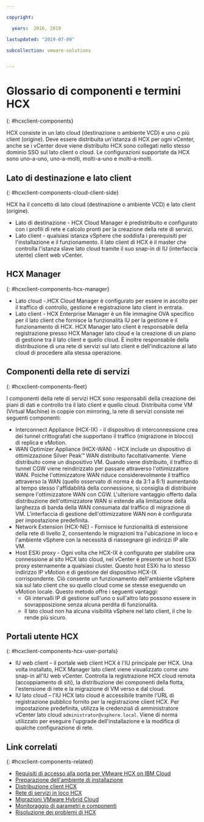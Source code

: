 ```yaml
---

copyright:

  years:  2016, 2019

lastupdated: "2019-07-09"

subcollection: vmware-solutions


---
```


# Glossario di componenti e termini HCX
{: #hcxclient-components}

HCX consiste in un lato cloud (destinazione o ambiente VCD) e uno o più client (origine). Deve essere distribuita un'istanza di HCX per ogni vCenter, anche se i vCenter dove
viene distribuito HCX sono collegati nello stesso dominio SSO sul lato client o cloud. Le configurazioni supportate da HCX sono uno-a-uno,
uno-a-molti, molti-a-uno e molti-a-molti.

## Lato di destinazione e lato client
{: #hcxclient-components-cloud-client-side}

HCX ha il concetto di lato cloud (destinazione o ambiente VCD) e lato client (origine).

- Lato di destinazione - HCX Cloud Manager è predistribuito e configurato con i profili di rete e calcolo pronti per la creazione della rete di servizi.  
- Lato client - qualsiasi istanza vSphere che soddisfa i prerequisiti per l'installazione e il funzionamento. Il lato client di HCX è il master che controlla l'istanza slave lato cloud tramite il suo snap-in di IU (interfaccia utente) client web vCenter.

## HCX Manager
{: #hcxclient-components-hcx-manager}

- Lato cloud -.HCX Cloud Manager è configurato per essere in ascolto per il traffico di controllo, gestione e registrazione lato client in entrata.
- Lato client - HCX Enterprise Manager è un file immagine OVA specifico per il lato client che fornisce la funzionalità IU per la gestione e il funzionamento di HCX. HCX Manager lato client è responsabile della registrazione presso HCX Manager lato cloud e la creazione di un piano di gestione tra il lato client e quello cloud. È inoltre responsabile della distribuzione di una rete di servizi sul lato client e dell'indicazione al lato cloud di procedere alla stessa operazione.

## Componenti della rete di servizi
{: #hcxclient-components-fleet}

I componenti della rete di servizi HCX sono responsabili della creazione dei piani di dati e controllo tra il lato client e quello cloud. Distribuita come VM (Virtual Machine) in coppie con mirroring, la rete di servizi consiste nei seguenti componenti:

- Interconnect Appliance (HCX-IX) - il dispositivo di interconnessione crea dei tunnel crittografati che supportano il traffico (migrazione in blocco) di replica e vMotion.
- WAN Optimizer Appliance (HCX-WAN) - HCX include un dispositivo di ottimizzazione Silver Peak™ WAN distribuito facoltativamente. Viene distribuito come un dispositivo VM. Quando viene distribuito, il traffico di tunnel CGW viene reindirizzato per passare attraverso l'ottimizzatore WAN. Poiché l'ottimizzatore WAN riduce considerevolmente il traffico attraverso la WAN (quello osservato di norma è
da 3:1 a 6:1) aumentando al tempo stesso l'affidabilità della connessione, si consiglia di distribuire sempre l'ottimizzatore WAN con CGW. L'ulteriore vantaggio offerto dalla distribuzione dell'ottimizzatore WAN si estende alla limitazione della larghezza di banda della WAN consumata dal traffico di migrazione di VM. L'interfaccia di gestione dell'ottimizzatore WAN non è configurata per impostazione predefinita.
- Network Extension (HCX-NE) - Fornisce le funzionalità di estensione della rete di livello 2, consentendo le migrazioni tra l'ubicazione in loco e l'ambiente vSphere con la necessità di riassegnare gli indirizzi IP alle VM.
- Host ESXi proxy - Ogni volta che HCX-IX è configurato per stabilire una connessione al sito HCX lato cloud, nel vCenter è presente un host ESXi proxy esternamente a qualsiasi cluster. Questo host ESXi ha lo stesso indirizzo IP vMotion e di gestione del dispositivo HCX-IX corrispondente. Ciò consente un funzionamento dell'ambiente vSphere
sia sul lato client che su quello cloud come se stesse eseguendo un vMotion locale. Questo metodo offre i seguenti vantaggi:
  - Gli intervalli IP di gestione sull'uno o sull'altro lato possono essere in sovrapposizione senza alcuna perdita di funzionalità.
  - Il lato cloud non ha alcuna visibilità vSphere nel lato client, il che lo rende più sicuro.

## Portali utente HCX
{: #hcxclient-components-hcx-user-portals}

- IU web client – il portale web client HCX è l'IU principale per HCX. Una volta installato, HCX Manager lato client viene visualizzato come uno snap-in all'IU web vCenter. Controlla la registrazione HCX cloud remota (accoppiamento di siti), la distribuzione dei componenti della flotta, l'estensione di rete e la migrazione di VM verso e dal cloud.
- IU lato cloud – l'IU HCX lato cloud è accessibile tramite l'URL di registrazione pubblico fornito per la registrazione client HCX. Per impostazione predefinita, utilizza le credenziali di amministratore vCenter lato cloud `administrator@vsphere.local`. Viene di norma utilizzato per eseguire l'upgrade dell'installazione e la modifica di qualche configurazione di rete.

## Link correlati
{: #hcxclient-components-related}

* [Requisiti di accesso alla porta per VMware HCX on IBM Cloud](/docs/services/vmwaresolutions/services?topic=vmware-solutions-hcx-archi-port-req)
* [Preparazione dell'ambiente di installazione ](/docs/services/vmwaresolutions/services?topic=vmware-solutions-hcxclient-planning-prep-install)
* [Distribuzione client HCX](/docs/services/vmwaresolutions/services?topic=vmware-solutions-hcxclient-vcs-client-deployment)
* [Rete di servizi in loco HCX](/docs/services/vmwaresolutions/services?topic=vmware-solutions-hcxclient-vcs-mesh-deployment)
* [Migrazioni VMware Hybrid Cloud](/docs/services/vmwaresolutions/services?topic=vmware-solutions-hcxclient-migrations)
* [Monitoraggio di parametri e componenti](/docs/services/vmwaresolutions/services?topic=vmware-solutions-hcxclient-monitoring)
* [Risoluzione dei problemi di HCX](/docs/services/vmwaresolutions/services?topic=vmware-solutions-hcxclient-troubleshooting)
